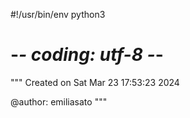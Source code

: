 #!/usr/bin/env python3
# -*- coding: utf-8 -*-
"""
Created on Sat Mar 23 17:53:23 2024

@author: emiliasato
"""


